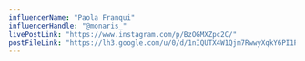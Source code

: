 ```yaml
---
influencerName: "Paola Franqui"
influencerHandle: "@monaris_"
livePostLink: "https://www.instagram.com/p/BzOGMXZpc2C/"
postFileLink: "https://lh3.google.com/u/0/d/1nIQUTX4W1Qjm7RwwyXqkY6PI1Px7P78n"
---
```

